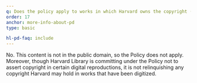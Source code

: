 ```yaml
---
q: Does the policy apply to works in which Harvard owns the copyright (for example, Harvard administrative records, or a book published by Harvard University Press)?
order: 17
anchor: more-info-about-pd
type: basic

hl-pd-faq: include
---
```

No. This content is not in the public domain, so the Policy does not apply. Moreover, though Harvard Library is committing under the Policy not to assert copyright in certain digital reproductions, it is not relinquishing any copyright Harvard may hold in works that have been digitized.
